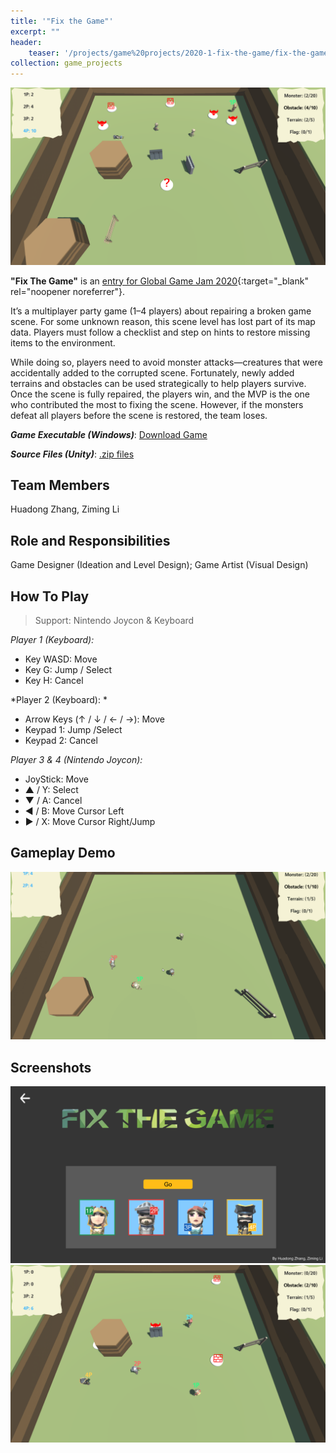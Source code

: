 ```yaml
---
title: '"Fix the Game"'
excerpt: ""
header:
    teaser: '/projects/game%20projects/2020-1-fix-the-game/fix-the-game-screenshot-3.png'
collection: game_projects
---
```


<img src='/images/projects/game%20projects/2020-1-fix-the-game/fix-the-game-screenshot-3.png'>

**"Fix The Game"** is an [entry for Global Game Jam 2020](https://v3.globalgamejam.org/2020/games/broken-game-1){:target="_blank" rel="noopener noreferrer"}.

It’s a multiplayer party game (1–4 players) about repairing a broken game scene. For some unknown reason, this scene level has lost part of its map data. Players must follow a checklist and step on hints to restore missing items to the environment.

While doing so, players need to avoid monster attacks—creatures that were accidentally added to the corrupted scene. Fortunately, newly added terrains and obstacles can be used strategically to help players survive.
Once the scene is fully repaired, the players win, and the MVP is the one who contributed the most to fixing the scene. However, if the monsters defeat all players before the scene is restored, the team loses.

***Game Executable (Windows)***: <a href="/files/projects/fix-the-game/FixTheGame.zip" target="_blank" rel="noopener noreferrer">Download Game</a>

***Source Files (Unity)***: <a href="https://ggj.s3.amazonaws.com/games/2020/02/277150/src/LQVt0/SourceFiles.zip" target="_blank" rel="noopener noreferrer">.zip files</a>

## Team Members

Huadong Zhang, Ziming Li

## Role and Responsibilities

Game Designer (Ideation and Level Design); Game Artist (Visual Design)

## How To Play

> Support: Nintendo Joycon & Keyboard

*Player 1 (Keyboard):*
- Key WASD: Move
- Key G: Jump / Select
- Key H: Cancel

*Player 2 (Keyboard): *
- Arrow Keys (↑ / ↓ / ← / →): Move
- Keypad 1: Jump /Select 
- Keypad 2: Cancel 

*Player 3 & 4 (Nintendo Joycon):*
- JoyStick: Move 
- ▲ / Y: Select 
- ▼ / A: Cancel
- ◀ / B: Move Cursor Left 
- ▶ / X: Move Cursor Right/Jump 

## Gameplay Demo

<img src='/images/projects/game%20projects/2020-1-fix-the-game/fix-the-game-gameplay.gif'>

## Screenshots

<img src='/images/projects/game%20projects/2020-1-fix-the-game/fix-the-game-screenshot-1.png'>

<img src='/images/projects/game%20projects/2020-1-fix-the-game/fix-the-game-screenshot-2.png'>
